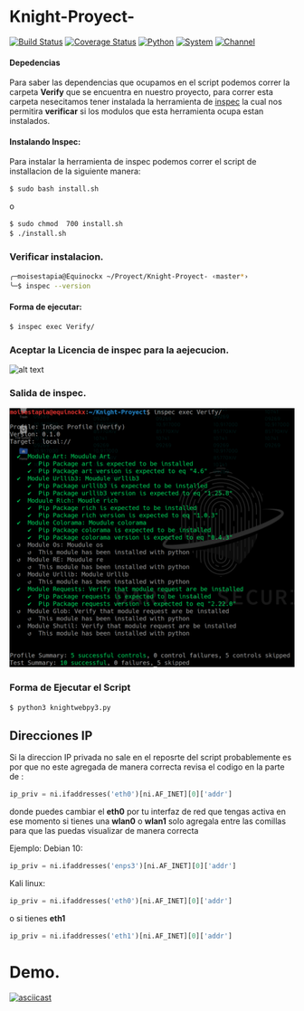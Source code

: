 # Knight-Proyect-

[![Build Status](https://travis-ci.com/MoisesTapia/Knight-Proyect-.svg?branch=master)](https://travis-ci.com/MoisesTapia/Knight-Proyect-)
[![Coverage Status](https://coveralls.io/repos/github/MoisesTapia/Knight-Proyect-/badge.svg?branch=master)](https://coveralls.io/github/MoisesTapia/Knight-Proyect-?branch=master)
[![Python](https://img.shields.io/badge/Python-3.x-blue)](https://www.python.org/download/releases/3.0/)
[![System](https://img.shields.io/badge/KaliLinux-2020.1-orange)](https://www.kali.org/)
[![Channel](https://img.shields.io/badge/channel-YouTube-red)](https://www.youtube.com/channel/UCiuZK5geN3OCGeBxuXMfHEQ)


#### Depedencias
Para saber las dependencias que ocupamos en el script podemos correr la carpeta __Verify__ que se encuentra en nuestro proyecto, para correr esta carpeta nesecitamos tener instalada la herramienta de [inspec](https://www.inspec.io/downloads/) la cual nos permitira __verificar__ si los modulos que esta herramienta ocupa estan instalados.

#### Instalando Inspec:
Para instalar la herramienta de inspec podemos correr el script de installacion de la siguiente manera:

```bash
$ sudo bash install.sh
```
o
```bash
$ sudo chmod  700 install.sh
$ ./install.sh
```
### Verificar instalacion.

```bash
╭─moisestapia@Equinockx ~/Proyect/Knight-Proyect- ‹master*› 
╰─$ inspec --version
```
#### Forma de ejecutar:

```bash
$ inspec exec Verify/
```
### Aceptar la Licencia de inspec para la aejecucion.
![alt text][logo]

[logo]: https://github.com/dart-security/Knight-Proyect-/blob/master/img/licenses2.png "Inspec"

### Salida de inspec.

![alt text][logo1]

[logo1]: https://github.com/MoisesTapia/Knight-Proyect-/blob/master/img/inspecexec.png "Inspec output"
### Forma de Ejecutar el Script

```bash
$ python3 knightwebpy3.py
```

## Direcciones IP

Si la direccion IP privada no sale en el reposrte del script probablemente es por que no este agregada de manera correcta revisa el codigo en la parte de :

```python
ip_priv = ni.ifaddresses('eth0')[ni.AF_INET][0]['addr']

```
donde puedes cambiar el __eth0__ por tu interfaz de red que tengas activa en ese momento si tienes una __wlan0__ o __wlan1__ solo agregala entre las comillas para que las puedas visualizar de manera correcta

Ejemplo:
Debian 10:
```python
ip_priv = ni.ifaddresses('enps3')[ni.AF_INET][0]['addr']

```
Kali linux:
```python
ip_priv = ni.ifaddresses('eth0')[ni.AF_INET][0]['addr']
```
o si tienes __eth1__
```python
ip_priv = ni.ifaddresses('eth1')[ni.AF_INET][0]['addr']
```

# Demo.
[![asciicast](https://asciinema.org/a/330663.svg)](https://asciinema.org/a/330663)
